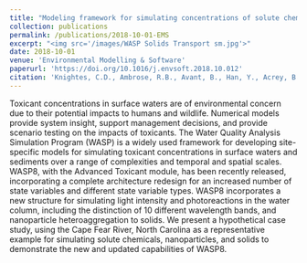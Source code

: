 ```yaml
---
title: "Modeling framework for simulating concentrations of solute chemicals, nanoparticles, and solids in surface waters and sediments"
collection: publications
permalink: /publications/2018-10-01-EMS
excerpt: "<img src='/images/WASP Solids Transport sm.jpg'>"
date: 2018-10-01
venue: 'Environmental Modelling & Software'
paperurl: 'https://doi.org/10.1016/j.envsoft.2018.10.012'
citation: 'Knightes, C.D., Ambrose, R.B., Avant, B., Han, Y., Acrey, B., Bouchard, D., Zepp, R.G., Wool, T. (2018). &quot;Modeling framework for simulating concentrations of solute chemicals, nanoparticles, and solids in surface waters and sediments: WASP8 Advanced Toxicant Module.&quot; <i>Environmental Modelling & Software</i>. ISSN 1364-8152.'
---
```


<script type='text/javascript' src='https://d1bxh8uas1mnw7.cloudfront.net/assets/embed.js'></script> <div data-badge-popover="right" data-badge-type="donut" data-doi="10.1016/j.envsoft.2018.10.012" data-hide-no-mentions="true" data-hide-less-than="1" class="altmetric-embed"></div>


Toxicant concentrations in surface waters are of environmental concern due to their potential impacts to humans and wildlife. Numerical models provide system insight, support management decisions, and provide scenario testing on the impacts of toxicants. The Water Quality Analysis Simulation Program (WASP) is a widely used framework for developing site-specific models for simulating toxicant concentrations in surface waters and sediments over a range of complexities and temporal and spatial scales. WASP8, with the Advanced Toxicant module, has been recently released, incorporating a complete architecture redesign for an increased number of state variables and different state variable types. WASP8 incorporates a new structure for simulating light intensity and photoreactions in the water column, including the distinction of 10 different wavelength bands, and nanoparticle heteroaggregation to solids. We present a hypothetical case study, using the Cape Fear River, North Carolina as a representative example for simulating solute chemicals, nanoparticles, and solids to demonstrate the new and updated capabilities of WASP8.

